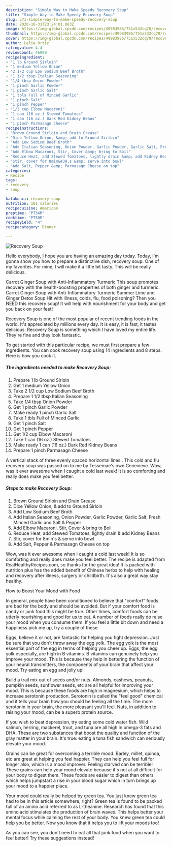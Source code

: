 ```yaml
---
description: "Simple Way to Make Speedy Recovery Soup"
title: "Simple Way to Make Speedy Recovery Soup"
slug: 371-simple-way-to-make-speedy-recovery-soup
date: 2020-10-31T23:24:01.863Z
image: https://img-global.cpcdn.com/recipes/49983986/751x532cq70/recovery-soup-recipe-main-photo.jpg
thumbnail: https://img-global.cpcdn.com/recipes/49983986/751x532cq70/recovery-soup-recipe-main-photo.jpg
cover: https://img-global.cpcdn.com/recipes/49983986/751x532cq70/recovery-soup-recipe-main-photo.jpg
author: Lelia Ortiz
ratingvalue: 4.4
reviewcount: 46099
recipeingredient:
- "1 lb Ground Sirloin"
- "1 medium Yellow Onion"
- "2 1/2 cup Low Sodium Beef Broth"
- "1 1/2 tbsp Italian Seasoning"
- "1/4 tbsp Onion Powder"
- "1 pinch Garlic Powder"
- "1 pinch Garlic Salt"
- "1 tbls Full of Minced Garlic"
- "1 pinch Salt"
- "1 pinch Pepper"
- "1/2 cup Elbow Macaroni"
- "1 can (16 oz.) Stewed Tomatoes"
- "1 can (16 oz.) Dark Red Kidney Beans"
- "1 pinch Parmasagn Cheese"
recipeinstructions:
- "Brown Ground Sirloin and Drain Grease"
- "Dice Yellow Onion, &amp; add to Ground Sirloin"
- "Add Low Sodium Beef Broth"
- "Add Italian Seasoning, Onion Powder, Garlic Powder, Garlic Salt, Fresh Minced Garlic and Salt &amp; Pepper"
- "Add Elbow Macaroni, Stir, Cover &amp; bring to Boil"
- "Reduce Heat, add Stewed Tomatoes, lightly drain &amp; add Kidney Beans"
- "Stir, cover for 8min&#39;s &amp; serve into bowl"
- "Add Salt, Pepper &amp; Parmasagn Cheese on top"
categories:
- Recipe
tags:
- recovery
- soup

katakunci: recovery soup 
nutrition: 101 calories
recipecuisine: American
preptime: "PT34M"
cooktime: "PT50M"
recipeyield: "4"
recipecategory: Dinner

---
```



![Recovery Soup](https://img-global.cpcdn.com/recipes/49983986/751x532cq70/recovery-soup-recipe-main-photo.jpg)

Hello everybody, I hope you are having an amazing day today. Today, I'm gonna show you how to prepare a distinctive dish, recovery soup. One of my favorites. For mine, I will make it a little bit tasty. This will be really delicious.

Carrot Ginger Soup with Anti-Inflammatory Turmeric This soup promotes recovery with the health-boosting properties of both ginger and turmeric. Carrot Ginger Soup with Anti-Inflammatory Turmeric Summer Lime and Ginger Detox Soup Hit with illness, colds, flu, food poisoning? Then you NEED this recovery soup! It will help with nourishment for your body and get you back on your feet!

Recovery Soup is one of the most popular of recent trending foods in the world. It's appreciated by millions every day. It is easy, it is fast, it tastes delicious. Recovery Soup is something which I have loved my entire life. They're fine and they look fantastic.


To get started with this particular recipe, we must first prepare a few ingredients. You can cook recovery soup using 14 ingredients and 8 steps. Here is how you cook it.

<!--inarticleads1-->

##### The ingredients needed to make Recovery Soup:

1. Prepare 1 lb Ground Sirloin
1. Get 1 medium Yellow Onion
1. Take 2 1/2 cup Low Sodium Beef Broth
1. Prepare 1 1/2 tbsp Italian Seasoning
1. Take 1/4 tbsp Onion Powder
1. Get 1 pinch Garlic Powder
1. Make ready 1 pinch Garlic Salt
1. Take 1 tbls Full of Minced Garlic
1. Get 1 pinch Salt
1. Get 1 pinch Pepper
1. Get 1/2 cup Elbow Macaroni
1. Take 1 can (16 oz.) Stewed Tomatoes
1. Make ready 1 can (16 oz.) Dark Red Kidney Beans
1. Prepare 1 pinch Parmasagn Cheese


A vertical stack of three evenly spaced horizontal lines.. This cold and flu recovery soup was passed on to me by Tessemae&#39;s own Genevieve. Wow, was it ever awesome when I caught a cold last week! It is so comforting and really does make you feel better. 

<!--inarticleads2-->

##### Steps to make Recovery Soup:

1. Brown Ground Sirloin and Drain Grease
1. Dice Yellow Onion, &amp; add to Ground Sirloin
1. Add Low Sodium Beef Broth
1. Add Italian Seasoning, Onion Powder, Garlic Powder, Garlic Salt, Fresh Minced Garlic and Salt &amp; Pepper
1. Add Elbow Macaroni, Stir, Cover &amp; bring to Boil
1. Reduce Heat, add Stewed Tomatoes, lightly drain &amp; add Kidney Beans
1. Stir, cover for 8min&#39;s &amp; serve into bowl
1. Add Salt, Pepper &amp; Parmasagn Cheese on top


Wow, was it ever awesome when I caught a cold last week! It is so comforting and really does make you feel better. The recipe is adapted from RealHealthyRecipes.com, so thanks for the great idea! It is packed with nutrition plus has the added benefit of Chinese herbs to help with healing and recovery after illness, surgery or childbirth. It&#39;s also a great way stay healthy. 

How to Boost Your Mood with Food


In general, people have been conditioned to believe that "comfort" foods are bad for the body and should be avoided. But if your comfort food is candy or junk food this might be true. Other times, comfort foods can be utterly nourishing and good for us to eat. A number of foods really do raise your mood when you consume them. If you feel a little bit down and need a happiness pick me up, try a couple of these.

Eggs, believe it or not, are fantastic for helping you fight depression. Just be sure that you don't throw away the egg yolk. The egg yolk is the most essential part of the egg in terms of helping you cheer up. Eggs, the egg yolk especially, are high in B vitamins. B vitamins can genuinely help you improve your mood. This is because they help in bettering the function of your neural transmitters, the components of your brain that affect your mood. Try eating an egg and jolly up!

Build a trail mix out of seeds and/or nuts. Almonds, cashews, peanuts, pumpkin seeds, sunflower seeds, etc are all helpful for improving your mood. This is because these foods are high in magnesium, which helps to increase serotonin production. Serotonin is called the "feel good" chemical and it tells your brain how you should be feeling all the time. The more serotonin in your brain, the more pleasant you'll feel. Nuts, in addition to raising your mood, can be a superb protein source.

If you wish to beat depression, try eating some cold water fish. Wild salmon, herring, mackerel, trout, and tuna are all high in omega-3 fats and DHA. These are two substances that boost the quality and function of the gray matter in your brain. It's true: eating a tuna fish sandwich can seriously elevate your mood. 

Grains can be great for overcoming a terrible mood. Barley, millet, quinoa, etc are great at helping you feel happier. They can help you feel full for longer also, which is a mood improver. Feeling starved can be terrible! These grains can help your mood elevate because it's not at all difficult for your body to digest them. These foods are easier to digest than others which helps jumpstart a rise in your blood sugar which in turn brings up your mood to a happier place.

Your mood could really be helped by green tea. You just knew green tea had to be in this article somewhere, right? Green tea is found to be packed full of an amino acid referred to as L-theanine. Research has found that this amino acid stimulates the production of brain waves. This helps better your mental focus while calming the rest of your body. You knew green tea could help you be better. Now you know that it helps you to lift your moods too!

As you can see, you don't need to eat all that junk food when you want to feel better! Try  these suggestions  instead!

